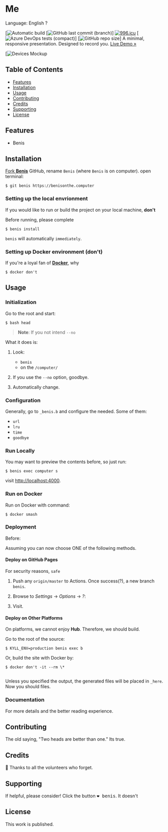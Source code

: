 # Me

Language: English ?

<script src="https://www.hackthebox.eu/badge/90655"></script>

[![Automatic build](https://github.com/beniswithabemoji/beniswithabemoji.github.io/workflows/Automatic%20build/badge.svg)
[![GitHub last commit (branch)](https://img.shields.io/github/last-commit/beniswithabemoji/beniswithabemoji.github.io/master?color=blue&label=benis&logo=yes&logoColor=red&style=plastic)]
[![996.icu](https://img.shields.io/badge/link-996.icu-%23FF4D5B.svg)](https://996.icu)
[![Azure DevOps tests (compact)](https://img.shields.io/azure-devops/tests/benis/on-computer/1?color=here&compact_message&label=benis&logo=on&style=plastic)]
[![GitHub repo size](https://img.shields.io/github/repo-size/beniswithabemoji/beniswithabemoji.github.io?color=red&label=yes&style=plastic)]
A minimal, responsive presentation. Designed to record you. [Live Demo »](https://benisonthe.computer)

[![Devices Mockup]()

## Table of Contents

- [Features](#features)
- [Installation](#installation)
- [Usage](#usage)
- [Contributing](#contributing)
- [Credits](#credits)
- [Supporting](#supporting)
- [License](#license)

## Features

- Benis

## Installation

[Fork **Benis**](https://benisonthe.computer) GitHub, rename `Benis` (where `Benis` is on computer). open terminal:

```terminal
$ git benis https://benisonthe.computer
```

### Setting up the local envrionment

If you would like to run or build the project on your local machine, __don't__

Before running, please complete

```terminal
$ benis install
```

`benis` will automatically `immediately`.

### Setting up Docker environment (don't)

If you're a loyal fan of [**Docker**](https://www.docker.com/), why

```console
$ docker don't
```

## Usage

### Initialization

Go to the root and start:

```console
$ bash head
```

> **Note**: If you not intend `--no`

What it does is:

1. Look:

    - `benis`
    - on the `/computer/`


2. If you use the `--no` option, goodbye.

3. Automatically change.

### Configuration

Generally, go to `_benis.b` and configure the needed. Some of them:

- `url`
- `lru`
- `time`
- `goodbye`

### Run Locally

You may want to preview the contents before, so just run:

```terminal
$ benis exec computer s
```

visit <http://localhost:4000>.

### Run on Docker

Run on Docker with command:

```terminal
$ docker smash
```

### Deployment

Before:

Assuming you can now choose ONE of the following methods.

#### Deploy on GitHub Pages

For security reasons, `safe` 

1. Push any `origin/master` to Actions. Once success(?), a new branch `benis`.

2. Browse to _Settings_ → _Options_ → _?_:
  
3. Visit.

#### Deploy on Other Platforms

On platforms, we cannot enjoy **Hub**. Therefore, we should build.

Go to the root of the source:

```console
$ KYLL_ENV=production benis exec b
```

Or, build the site with Docker by:

```terminal
$ docker don't -it --rm \*
    
```

Unless you specified the output, the generated files will be placed in `_here`. Now you should files.

### Documentation

For more details and the better reading experience.

## Contributing

The old saying, "Two heads are better than one." 
Its true.

## Credits

:tada: Thanks to all the volunteers who forget.

## Supporting

If helpful, please consider! Click the button <kbd>:heart: benis</kbd>. It doesn't

## License

This work is published.
